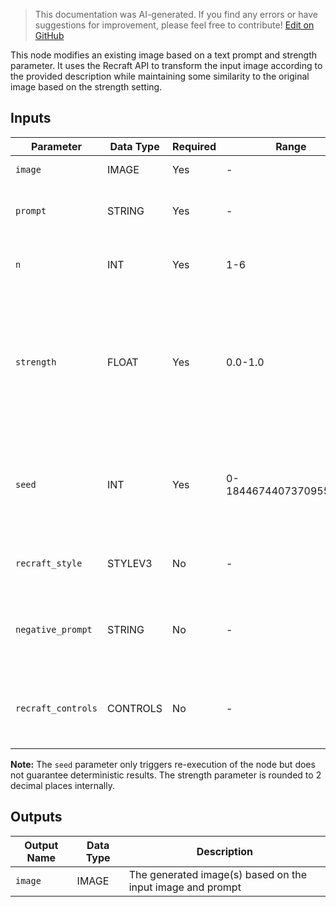 > This documentation was AI-generated. If you find any errors or have suggestions for improvement, please feel free to contribute! [Edit on GitHub](https://github.com/Comfy-Org/embedded-docs/blob/main/comfyui_embedded_docs/docs/RecraftImageToImageNode/en.md)

This node modifies an existing image based on a text prompt and strength parameter. It uses the Recraft API to transform the input image according to the provided description while maintaining some similarity to the original image based on the strength setting.

## Inputs

| Parameter | Data Type | Required | Range | Description |
|-----------|-----------|----------|-------|-------------|
| `image` | IMAGE | Yes | - | The input image to be modified |
| `prompt` | STRING | Yes | - | Prompt for the image generation (default: "") |
| `n` | INT | Yes | 1-6 | The number of images to generate (default: 1) |
| `strength` | FLOAT | Yes | 0.0-1.0 | Defines the difference with the original image, should lie in [0, 1], where 0 means almost identical, and 1 means miserable similarity (default: 0.5) |
| `seed` | INT | Yes | 0-18446744073709551615 | Seed to determine if node should re-run; actual results are nondeterministic regardless of seed (default: 0) |
| `recraft_style` | STYLEV3 | No | - | Optional style selection for the image generation |
| `negative_prompt` | STRING | No | - | An optional text description of undesired elements on an image (default: "") |
| `recraft_controls` | CONTROLS | No | - | Optional additional controls over the generation via the Recraft Controls node |

**Note:** The `seed` parameter only triggers re-execution of the node but does not guarantee deterministic results. The strength parameter is rounded to 2 decimal places internally.

## Outputs

| Output Name | Data Type | Description |
|-------------|-----------|-------------|
| `image` | IMAGE | The generated image(s) based on the input image and prompt |
